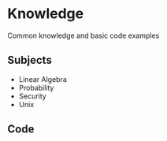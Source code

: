# Knowledge
Common knowledge and basic code examples


Subjects
--------
- Linear Algebra
- Probability
- Security
- Unix

Code
----
